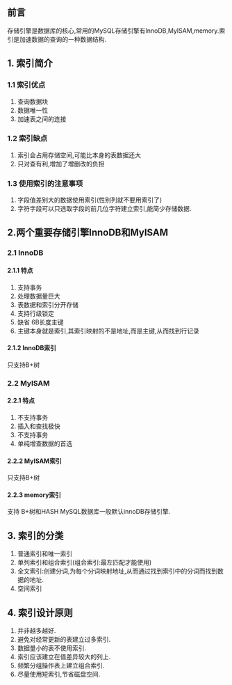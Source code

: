 ## 前言
存储引擎是数据库的核心,常用的MySQL存储引擎有InnoDB,MyISAM,memory.索引是加速数据的查询的一种数据结构.

## 1. 索引简介
### 1.1 索引优点
1. 查询数据块
2. 数据唯一性
3. 加速表之间的连接
### 1.2 索引缺点
1. 索引会占用存储空间,可能比本身的表数据还大
2. 只对查有利,增加了增删改的负担
### 1.3 使用索引的注意事项
1. 字段值差别大的数据使用索引(性别列就不要用索引了)
2. 字符字段可以只选取字段的前几位字符建立索引,能简少存储数据.

## 2.两个重要存储引擎InnoDB和MyISAM
### 2.1 InnoDB
#### 2.1.1 特点
1. 支持事务
2. 处理数据量巨大
3. 表数据和索引分开存储
4. 支持行级锁定
5. 缺省 6B长度主键
6. 主键本身就是索引,其索引映射的不是地址,而是主键,从而找到行记录

#### 2.1.2 InnoDB索引
 只支持B+树

### 2.2  MyISAM
#### 2.2.1 特点
1. 不支持事务
2. 插入和查找极快
3. 不支持事务
4. 单纯增查数据的首选

#### 2.2.2 MyISAM索引
 只支持B+树

#### 2.2.3 memory索引
 支持 B+树和HASH
MySQL数据库一般默认innoDB存储引擎.

## 3. 索引的分类
1. 普通索引和唯一索引
2. 单列索引和组合索引(组合索引:最左匹配才能使用)
3. 全文索引:创建分词,为每个分词映射地址,从而通过找到索引中的分词而找到数据的地址.
4. 空间索引

## 4. 索引设计原则
1. 并非越多越好.
2. 避免对经常更新的表建立过多索引.
3. 数据量小的表不使用索引.
4. 索引应该建立在值差异较大的列上.
5. 频繁分组操作表上建立组合索引.
6. 尽量使用短索引,节省磁盘空间.

